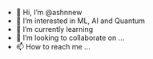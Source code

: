 - 👋 Hi, I’m @ashnnew
- 👀 I’m interested in ML, AI and Quantum
- 🌱 I’m currently learning 
- 💞️ I’m looking to collaborate on ...
- 📫 How to reach me ...

<!---
ashnnew/ashnnew is a ✨ special ✨ repository because its `README.md` (this file) appears on your GitHub profile.
You can click the Preview link to take a look at your changes.
--->
